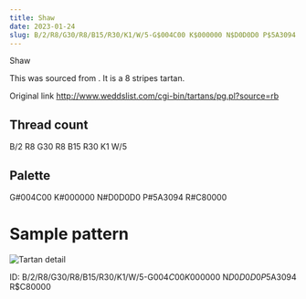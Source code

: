 ```yaml
---
title: Shaw
date: 2023-01-24
slug: B/2/R8/G30/R8/B15/R30/K1/W/5-G$004C00 K$000000 N$D0D0D0 P$5A3094 R$C80000
---
```

Shaw

This was sourced from <no value>.  It is a 8 stripes tartan.

Original link http://www.weddslist.com/cgi-bin/tartans/pg.pl?source=rb

## Thread count
B/2 R8 G30 R8 B15 R30 K1 W/5

## Palette
G#004C00 K#000000 N#D0D0D0 P#5A3094 R#C80000

# Sample pattern

![Tartan detail](tartan.png "B/2 R8 G30 R8 B15 R30 K1 W/5 tartan")

ID: B/2/R8/G30/R8/B15/R30/K1/W/5-G$004C00 K$000000 N$D0D0D0 P$5A3094 R$C80000